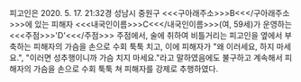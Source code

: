 피고인은 2020. 5. 17. 21:32경 성남시 중원구 <<<구아래주소>>>B<<</구아래주소>>>에 있는 피해자 <<<내국인이름>>>C<<</내국인이름>>>(여, 59세)가 운영하는 <<<주점>>>'D'<<</주점>>> 주점에서, 술에 취하여 비틀거리는 피고인을 옆에서 부축하는 피해자의 가슴을 손으로 수회 툭툭 치고, 이에 피해자가 "왜 이러세요, 하지 마세요.", "이러면 성추행이니까 가슴 치지 마세요."라고 말하였음에도 불구하고 계속해서 피해자의 가슴을 손으로 수회 툭툭 쳐 피해자를 강제로 추행하였다.